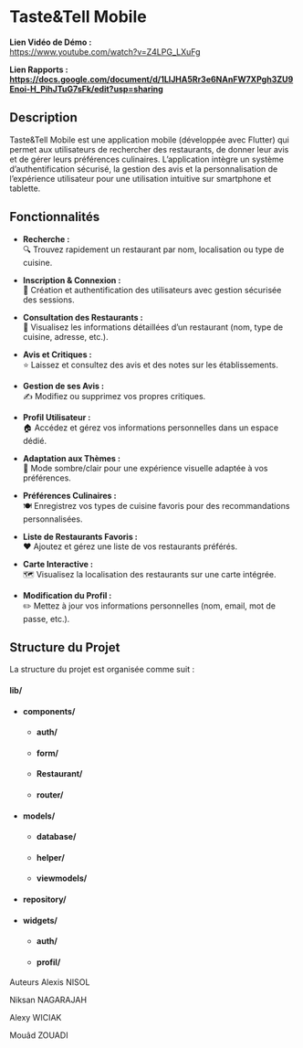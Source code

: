 # Taste&Tell Mobile

**Lien Vidéo de Démo :**  
https://www.youtube.com/watch?v=Z4LPG_LXuFg

**Lien Rapports : https://docs.google.com/document/d/1LlJHA5Rr3e6NAnFW7XPgh3ZU9Enoi-H_PihJTuG7sFk/edit?usp=sharing**

## Description

Taste&Tell Mobile est une application mobile (développée avec Flutter) qui permet aux utilisateurs de rechercher des restaurants, de donner leur avis et de gérer leurs préférences culinaires. L’application intègre un système d’authentification sécurisé, la gestion des avis et la personnalisation de l’expérience utilisateur pour une utilisation intuitive sur smartphone et tablette.

## Fonctionnalités

- **Recherche :**  
  🔍 Trouvez rapidement un restaurant par nom, localisation ou type de cuisine.

- **Inscription & Connexion :**  
  🔑 Création et authentification des utilisateurs avec gestion sécurisée des sessions.

- **Consultation des Restaurants :**  
  🏪 Visualisez les informations détaillées d’un restaurant (nom, type de cuisine, adresse, etc.).

- **Avis et Critiques :**  
  ⭐ Laissez et consultez des avis et des notes sur les établissements.

- **Gestion de ses Avis :**  
  ✍️ Modifiez ou supprimez vos propres critiques.

- **Profil Utilisateur :**  
  🏠 Accédez et gérez vos informations personnelles dans un espace dédié.

- **Adaptation aux Thèmes :**  
  🎨 Mode sombre/clair pour une expérience visuelle adaptée à vos préférences.

- **Préférences Culinaires :**  
  🍽️ Enregistrez vos types de cuisine favoris pour des recommandations personnalisées.

- **Liste de Restaurants Favoris :**  
  ❤️ Ajoutez et gérez une liste de vos restaurants préférés.

- **Carte Interactive :**  
  🗺️ Visualisez la localisation des restaurants sur une carte intégrée.

- **Modification du Profil :**  
  ✏️ Mettez à jour vos informations personnelles (nom, email, mot de passe, etc.).

## Structure du Projet

La structure du projet est organisée comme suit :

#### **lib/**
- #### **components/**
  - #### **auth/**
  - #### **form/**
  - #### **Restaurant/**
  - #### **router/**
- #### **models/**
  - #### **database/**
  - #### **helper/**
  - #### **viewmodels/**
- #### **repository/**
- #### **widgets/**
  - #### **auth/**
  - #### **profil/**

Auteurs
Alexis NISOL

Niksan NAGARAJAH

Alexy WICIAK

Mouâd ZOUADI
